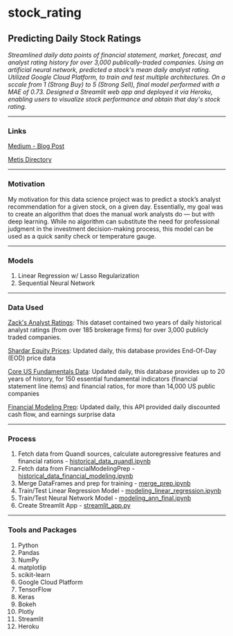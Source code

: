 # stock_rating

## Predicting Daily Stock Ratings

*Streamlined daily data points of financial statement, market, forecast, and analyst rating history for over 3,000 publically-traded companies. Using an artificial neural network, predicted a stock's mean daily analyst rating. Utilized Google Cloud Platform, to train and test multiple architectures. On a sccale from 1 (Strong Buy) to 5 (Strong Sell), final model performed with a MAE of 0.73. Designed a Streamlit web app and deployed it via Heroku, enabling users to visualize stock performance and obtain that day's stock rating.*

---
### Links
[Medium - Blog Post](https://dunleavyjason.medium.com/predicating-daily-stock-ratings-via-artificial-neural-network-9adf4d7c5b44)

[Metis Directory](https://www.thisismetis.com/graduates)


---
### Motivation
My motivation for this data science project was to predict a stock’s analyst recommendation for a given stock, on a given day. Essentially, my goal was to create an algorithm that does the manual work analysts do — but with deep learning. While no algorithm can substitute the need for professional judgment in the investment decision-making process, this model can be used as a quick sanity check or temperature gauge.

---
### Models
1. Linear Regression w/ Lasso Regularization
2. Sequential Neural Network

---

### Data Used
[Zack's Analyst Ratings](https://www.quandl.com/databases/ZRH/documentation): This dataset contained two years of daily historical analyst ratings (from over 185 brokerage firms) for over 3,000 publicly traded companies.

[Shardar Equity Prices](https://www.quandl.com/databases/SEP/documentation): Updated daily, this database provides End-Of-Day (EOD) price data

[Core US Fundamentals Data](https://www.quandl.com/databases/SF1/documentation): Updated daily, this database provides up to 20 years of history, for 150 essential fundamental indicators (financial statement line items) and financial ratios, for more than 14,000 US public companies

[Financial Modeling Prep](https://financialmodelingprep.com/developer/docs/): Updated daily, this API provided daily discounted cash flow, and earnings surprise data

---

### Process
1. Fetch data from Quandl sources, calculate autoregressive features and financial rations - [historical_data_quandl.ipynb](https://github.com/dunleavyjason/stock_rating/blob/main/historical_data_quandl.ipynb)
2. Fetch data from FinancialModelingPrep - [historical_data_financial_modeling.ipynb](https://github.com/dunleavyjason/stock_rating/blob/main/historical_data_financialmodelingprep.ipynb)
3. Merge DataFrames and prep for training - [merge_prep.ipynb](https://github.com/dunleavyjason/stock_rating/blob/main/merge_prep.ipynb)
4. Train/Test Linear Regression Model - [modeling_linear_regression.ipynb](https://github.com/dunleavyjason/stock_rating/blob/main/modeling_linear_regression.ipynb)
5. Train/Test Neural Network Model - [modeling_ann_final.ipynb](https://github.com/dunleavyjason/stock_rating/blob/main/modeling_ann_final.ipynb)
6. Create Streamlit App - [streamlit_app.py](https://github.com/dunleavyjason/stock_rating/blob/main/streamlit_app.py)

---

### Tools and Packages
1. Python
2. Pandas
3. NumPy
4. matplotlip
5. scikit-learn
6. Google Cloud Platform
7. TensorFlow
8. Keras
9. Bokeh
10. Plotly
11. Streamlit
12. Heroku

